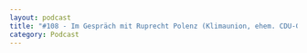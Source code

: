 ```yaml
---
layout: podcast
title: "#108 - Im Gespräch mit Ruprecht Polenz (Klimaunion, ehem. CDU-Generalsekretär)."
category: Podcast
---
```


<p><script class="podigee-podcast-player" src="https://cdn.podigee.com/podcast-player/javascripts/podigee-podcast-player.js" data-configuration="https://interviews-4-future.podigee.io/108-i4f/embed?context=external"></script></p>
